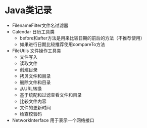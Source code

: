 Java类记录
=
* FilenameFilter文件名过滤器
* Calendar 日历工具类
    * before和after方法是用来比较日期的前后的方法（不推荐使用）
    * 如果进行日期比较推荐使用compareTo方法
* FileUtils 文件操作工具类
    * 文件写入 
    * 读取文件 
    * 创建目录 
    * 拷贝文件和目录 
    * 删除文件和目录 
    * 从URL转换 
    * 基于统配和过滤查看文件和目录 
    * 比较文件内容 
    * 文件的更新时间 
    * 检查校验码
* NetworkInterface 用于表示一个网络接口
